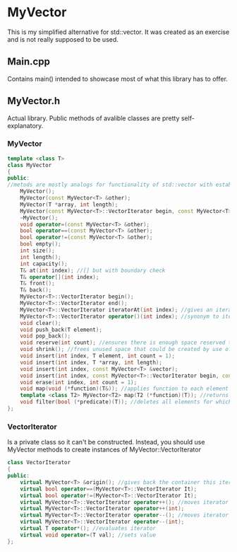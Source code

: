 # MyVector

This is my simplified alternative for std::vector. It was created as an exercise and is not really supposed to be used.

## Main.cpp

Contains main() intended to showcase most of what this library has to offer.

## MyVector.h

Actual library. Public methods of avalible classes are pretty self-explanatory.

### MyVector

```cpp
template <class T>
class MyVector
{
public:
//metods are mostly analogs for functionality of std::vector with established names
    MyVector();
    MyVector(const MyVector<T> &other);
    MyVector(T *array, int length);
    MyVector(const MyVector<T>::VectorIterator begin, const MyVector<T>::VectorIterator end);
    ~MyVector();
    void operator=(const MyVector<T> &other);
    bool operator==(const MyVector<T> &other);
    bool operator!=(const MyVector<T> &other);
    bool empty();
    int size();
    int length();
    int capacity();
    T& at(int index); //[] but with boundary check
    T& operator[](int index);
    T& front();
    T& back();
    MyVector<T>::VectorIterator begin();
    MyVector<T>::VectorIterator end();
    MyVector<T>::VectorIterator iteratorAt(int index); //gives an iterator to an element at desired index
    MyVector<T>::VectorIterator operator()(int index); //synonym to iteratorAt
    void clear();
    void push_back(T element);
    void pop_back();
    void reserve(int count); //ensures there is enough space reserved to contain at least length() + count elements without copying anything to new internal array. Can be used to save time when pushing back known amount of elements. Mostly for internal use
    void shrink(); //frees unused space that could be created by use of reserve. Mostly internal
    void insert(int index, T element, int count = 1);
    void insert(int index, T *array, int length);
    void insert(int index, const MyVector<T> &vector);
    void insert(int index, const MyVector<T>::VectorIterator begin, const MyVector<T>::VectorIterator end);
    void erase(int index, int count = 1);
    void map(void (*function)(T&)); //applies function to each element
    template <class T2> MyVector<T2> map(T2 (*function)(T)); //returns vector such that v2[i] == function(v[i])
    void filter(bool (*predicate)(T)); //deletes all elements for which predicate returns false
};
```

### VectorIterator

Is a private class so it can't be constructed. Instead, you should use MyVector methods to create instances of MyVector::VectorIterator

```cpp
class VectorIterator
{
public:
    virtual MyVector<T> &origin(); //gives back the container this iterator was created from
    virtual bool operator==(MyVector<T>::VectorIterator It);
    virtual bool operator!=(MyVector<T>::VectorIterator It);
    virtual MyVector<T>::VectorIterator operator++(); //moves iterator forward
    virtual MyVector<T>::VectorIterator operator++(int);
    virtual MyVector<T>::VectorIterator operator--(); //moves iterator back
    virtual MyVector<T>::VectorIterator operator--(int);
    virtual T operator*(); //evaluates iterator
    virtual void operator=(T val); //sets value
};
```
